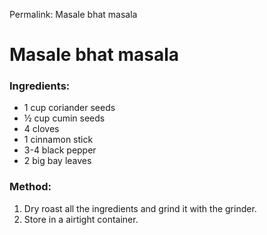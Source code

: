 Permalink: Masale bhat masala 

# Masale bhat masala

### Ingredients:
* 1 cup coriander seeds
* ½ cup cumin seeds
* 4 cloves
* 1 cinnamon stick
* 3-4 black pepper 
* 2 big bay leaves

### Method:
1. Dry roast all the ingredients and grind it with the grinder. 
2. Store in a airtight container. 
